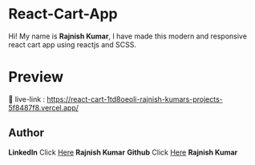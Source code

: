 # React-Cart-App

Hi! My name is **Rajnish Kumar**, I have made this modern and  responsive react cart app using reactjs and SCSS.

# Preview

🔗 live-link : https://react-cart-1td8oeoli-rajnish-kumars-projects-5f8487f8.vercel.app/<br>

## Author

**LinkedIn** Click [Here](https://www.linkedin.com/in/rajnish-kumar-redoxrj/) **Rajnish Kumar**
**Github** Click [Here](https://github.com/redoxrj) **Rajnish Kumar**